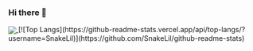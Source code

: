 ### Hi there 👋

<!--
**SnakeLil/SnakeLil** is a ✨ _special_ ✨ repository because its `README.md` (this file) appears on your GitHub profile.

Here are some ideas to get you started:

- 🔭 I’m currently working on ...
- 🌱 I’m currently learning ...
- 👯 I’m looking to collaborate on ...
- 🤔 I’m looking for help with ...
- 💬 Ask me about ...
- 📫 How to reach me: ...
- 😄 Pronouns: ...
- ⚡ Fun fact: ...
-->
<a href="https://github.com/SnakeLil/github-readme-stats">
  <img align="center" src="https://github-readme-stats.vercel.app/api/pin/?username=SnakeLil&repo=github-readme-stats" />
</a>
[![Top Langs](https://github-readme-stats.vercel.app/api/top-langs/?username=SnakeLil)](https://github.com/SnakeLil/github-readme-stats)
